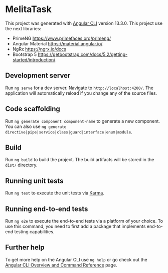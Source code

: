# MelitaTask

This project was generated with [Angular CLI](https://github.com/angular/angular-cli) version 13.3.0.
This project use the next libraries:

- PrimeNG https://www.primefaces.org/primeng/
- Angular Material https://material.angular.io/
- NgRx https://ngrx.io/docs
- Bootstrap 5 https://getbootstrap.com/docs/5.2/getting-started/introduction/

## Development server

Run `ng serve` for a dev server. Navigate to `http://localhost:4200/`. The application will automatically reload if you change any of the source files.

## Code scaffolding

Run `ng generate component component-name` to generate a new component. You can also use `ng generate directive|pipe|service|class|guard|interface|enum|module`.

## Build

Run `ng build` to build the project. The build artifacts will be stored in the `dist/` directory.

## Running unit tests

Run `ng test` to execute the unit tests via [Karma](https://karma-runner.github.io).

## Running end-to-end tests

Run `ng e2e` to execute the end-to-end tests via a platform of your choice. To use this command, you need to first add a package that implements end-to-end testing capabilities.

## Further help

To get more help on the Angular CLI use `ng help` or go check out the [Angular CLI Overview and Command Reference](https://angular.io/cli) page.
